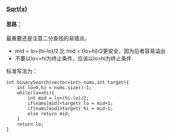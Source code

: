 ### [Sqrt(x)](https://leetcode.com/problems/sqrtx/description/)

#### 思路：
最重要还是注意二分查找的易错点。

- mid = lo+(hi-lo)/2 比 mid = (lo+hi)/2更安全，因为后者容易溢出
- 不要以lo==hi为终止条件，应该以lo>hi为终止条件

标准写法为：
```
int binarySearch(vector<int> nums,int target){
    int lo=0,hi = nums.size()-1;
    while(lo<=hi){
        int mid = lo+(hi-lo)/2;
        if(nums[mid]<target) lo = mid+1;
        if(nums[mid]>target) hi = mid-1;
        else return mid;
    }
    return lo;
}
```
